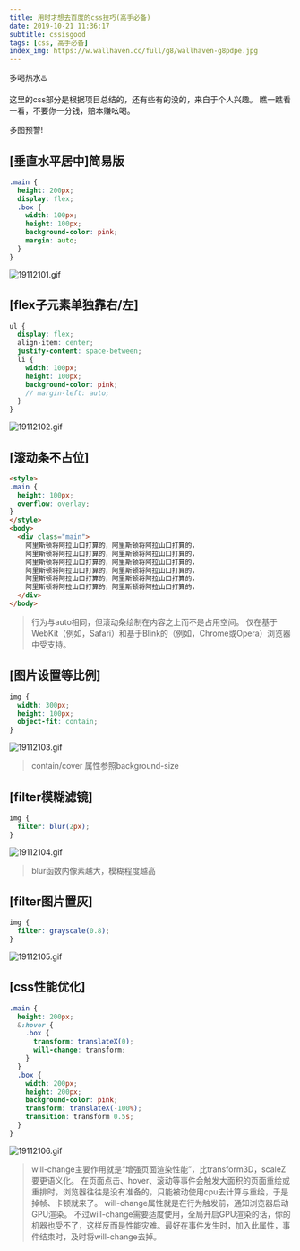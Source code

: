 ```yaml
---
title: 用时才想去百度的css技巧(高手必备)
date: 2019-10-21 11:36:17
subtitle: cssisgood
tags: [css, 高手必备]
index_img: https://w.wallhaven.cc/full/g8/wallhaven-g8pdpe.jpg
---
```

多喝热水♨️
<!-- more -->

这里的css部分是根据项目总结的，还有些有的没的，来自于个人兴趣。
瞧一瞧看一看，不要你一分钱，赔本赚吆喝。

多图预警!

## [垂直水平居中]简易版

```scss
.main {
  height: 200px;
  display: flex;
  .box {
    width: 100px;
    height: 100px;
    background-color: pink;
    margin: auto;
  }
}
```
![19112101.gif](https://i.loli.net/2019/10/21/DFGkYZjnUI9gzbH.gif)

## [flex子元素单独靠右/左]

```scss
ul {
  display: flex;
  align-item: center;
  justify-content: space-between;
  li {
    width: 100px;
    height: 100px;
    background-color: pink;
    // margin-left: auto;
  }
}
```
![19112102.gif](https://i.loli.net/2019/10/21/KZEmDfbs3zIx6lX.gif)

## [滚动条不占位]

```html
<style>
.main {
  height: 100px;
  overflow: overlay;
}
</style>
<body>
  <div class="main">
    阿里斯顿将阿拉山口打算的，阿里斯顿将阿拉山口打算的，
    阿里斯顿将阿拉山口打算的，阿里斯顿将阿拉山口打算的，
    阿里斯顿将阿拉山口打算的，阿里斯顿将阿拉山口打算的，
    阿里斯顿将阿拉山口打算的，阿里斯顿将阿拉山口打算的，
    阿里斯顿将阿拉山口打算的，阿里斯顿将阿拉山口打算的，
    阿里斯顿将阿拉山口打算的，阿里斯顿将阿拉山口打算的，
  </div>
</body>
```
> 行为与auto相同，但滚动条绘制在内容之上而不是占用空间。 仅在基于WebKit（例如，Safari）和基于Blink的（例如，Chrome或Opera）浏览器中受支持。

## [图片设置等比例]

```scss
img {
  width: 300px;
  height: 100px;
  object-fit: contain;
}
```
![19112103.gif](https://i.loli.net/2019/10/21/k5KDsSOReahWqLd.gif)

> contain/cover 属性参照background-size

## [filter模糊滤镜]
```scss
img {
  filter: blur(2px);
}
```
![19112104.gif](https://i.loli.net/2019/10/21/mI9ptxfe8RVP74a.gif)

> blur函数内像素越大，模糊程度越高

## [filter图片置灰]
```scss
img {
  filter: grayscale(0.8);
}
```
![19112105.gif](https://i.loli.net/2019/10/21/2vtndUoANSj9Wpy.gif)

## [css性能优化]

```scss
.main {
  height: 200px;
  &:hover {
    .box {
      transform: translateX(0);
      will-change: transform;
    }
  }
  .box {
    width: 200px;
    height: 200px;
    background-color: pink;
    transform: translateX(-100%);
    transition: transform 0.5s;
  }
}
```

![19112106.gif](https://i.loli.net/2019/10/21/jZL9AQhCf8xpO7E.gif)

> will-change主要作用就是“增强页面渲染性能”，比transform3D，scaleZ要更语义化。
> 在页面点击、hover、滚动等事件会触发大面积的页面重绘或重排时，浏览器往往是没有准备的，只能被动使用cpu去计算与重绘，于是掉帧、卡顿就来了。
> will-change属性就是在行为触发前，通知浏览器启动GPU渲染。
> 不过will-change需要适度使用，全局开启GPU渲染的话，你的机器也受不了，这样反而是性能灾难。最好在事件发生时，加入此属性，事件结束时，及时将will-change去掉。